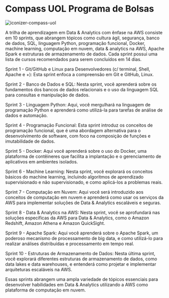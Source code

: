 # Compass UOL Programa de Bolsas


![iconizer-compass-uol](https://github.com/omatheusdutra/Compass-UOL-PB/assets/89203538/e35a8c95-ccdc-4f2a-b566-afa9c9f98edd)


A trilha de aprendizagem em Data & Analytics com ênfase na AWS consiste em 10 sprints, que abrangem tópicos como cultura ágil, segurança, banco de dados, SQL, linguagem Python, programação funcional, Docker, machine learning, computação em nuvem, data & analytics na AWS, Apache Spark e estruturas de armazenamento de dados. Cada sprint possui uma lista de cursos recomendados para serem concluídos em 14 dias.

Sprint 1 - Git/GitHub e Linux para Desenvolvedores (c/ terminal, Shell, Apache e +): Esta sprint enfoca a compreensão em Git e GitHub, Linux.

Sprint 2 - Banco de Dados e SQL: Nesta sprint, você aprenderá sobre os fundamentos dos bancos de dados relacionais e o uso da linguagem SQL para consultas e manipulação de dados.

Sprint 3 - Linguagem Python: Aqui, você mergulhará na linguagem de programação Python e aprenderá como utilizá-la para tarefas de análise de dados e automação.

Sprint 4 - Programação Funcional: Esta sprint introduz os conceitos de programação funcional, que é uma abordagem alternativa para o desenvolvimento de software, com foco na composição de funções e imutabilidade de dados.

Sprint 5 - Docker: Aqui você aprenderá sobre o uso do Docker, uma plataforma de contêineres que facilita a implantação e o gerenciamento de aplicativos em ambientes isolados.

Sprint 6 - Machine Learning: Nesta sprint, você explorará os conceitos básicos do machine learning, incluindo algoritmos de aprendizado supervisionado e não supervisionado, e como aplicá-los a problemas reais.

Sprint 7 - Computação em Nuvem: Aqui você será introduzido aos conceitos de computação em nuvem e aprenderá como usar os serviços da AWS para implementar soluções de Data & Analytics escaláveis e seguras.

Sprint 8 - Data & Analytics na AWS: Nesta sprint, você se aprofundará nas soluções específicas da AWS para Data & Analytics, como o Amazon Redshift, Amazon Athena e Amazon QuickSight.

Sprint 9 - Apache Spark: Aqui você aprenderá sobre o Apache Spark, um poderoso mecanismo de processamento de big data, e como utilizá-lo para realizar análises distribuídas e processamento em tempo real.

Sprint 10 - Estruturas de Armazenamento de Dados: Nesta última sprint, você explorará diferentes estruturas de armazenamento de dados, como data lakes e data warehouses, e entenderá como projetar e implementar arquiteturas escaláveis na AWS.

Essas sprints abrangem uma ampla variedade de tópicos essenciais para desenvolver habilidades em Data & Analytics utilizando a AWS como plataforma de computação em nuvem.

